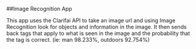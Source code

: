 ##Image Recognition App

This app uses the Clarifai API to take an image url and using Image Recognition look for objects and information in the image. It then sends back tags that apply to what is seen in the image and the probability that the tag is correct.
(ie: man 98.233%, outdoors 92.754%)